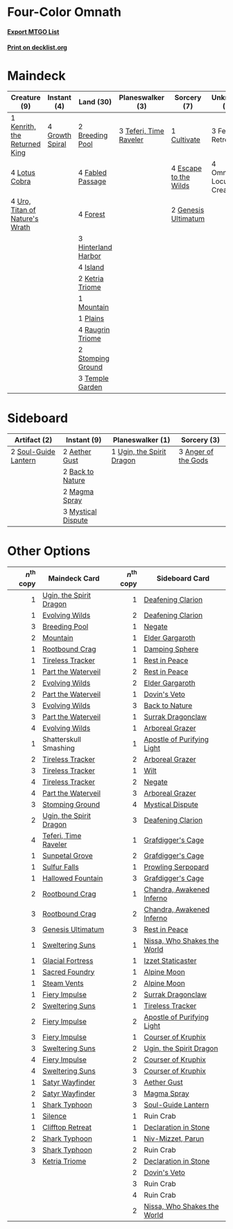 # Four-Color Omnath

#### [Export MTGO List](../collection/Four-Color%20Omnath/Four-Color%20Omnath.txt)
#### [Print on decklist.org](http://decklist.org/?deckmain=2%09Breeding%20Pool%0A1%09Cultivate%0A4%09Escape%20to%20the%20Wilds%0A4%09Fabled%20Passage%0A3%09Felidar%20Retreat%0A4%09Forest%0A2%09Genesis%20Ultimatum%0A4%09Growth%20Spiral%0A3%09Hinterland%20Harbor%0A4%09Island%0A1%09Kenrith,%20the%20Returned%20King%0A2%09Ketria%20Triome%0A4%09Lotus%20Cobra%0A1%09Mountain%0A4%09Omnath,%20Locus%20of%20Creation%0A1%09Plains%0A4%09Raugrin%20Triome%0A2%09Stomping%20Ground%0A3%09Teferi,%20Time%20Raveler%0A3%09Temple%20Garden%0A4%09Uro,%20Titan%20of%20Nature's%20Wrath&deckside=2%09Aether%20Gust%0A3%09Anger%20of%20the%20Gods%0A2%09Back%20to%20Nature%0A2%09Magma%20Spray%0A3%09Mystical%20Dispute%0A2%09Soul-Guide%20Lantern%0A1%09Ugin,%20the%20Spirit%20Dragon)
# Maindeck

|                                              Creature (9)                                               |                                       Instant (4)                                        |                                          Land (30)                                           |                                        Planeswalker (3)                                         |                                          Sorcery (7)                                           |        Unknown (7)        |
|---------------------------------------------------------------------------------------------------------|------------------------------------------------------------------------------------------|----------------------------------------------------------------------------------------------|-------------------------------------------------------------------------------------------------|------------------------------------------------------------------------------------------------|---------------------------|
|1 [Kenrith, the Returned King](http://gatherer.wizards.com/Pages/Card/Details.aspx?multiverseid=476052)  |4 [Growth Spiral](http://gatherer.wizards.com/Pages/Card/Details.aspx?multiverseid=457322)|2 [Breeding Pool](http://gatherer.wizards.com/Pages/Card/Details.aspx?multiverseid=97088)     |3 [Teferi, Time Raveler](http://gatherer.wizards.com/Pages/Card/Details.aspx?multiverseid=461148)|1 [Cultivate](http://gatherer.wizards.com/Pages/Card/Details.aspx?multiverseid=442154)          |3 Felidar Retreat          |
|4 [Lotus Cobra](http://gatherer.wizards.com/Pages/Card/Details.aspx?multiverseid=438740)                 |                                                                                          |4 [Fabled Passage](http://gatherer.wizards.com/Pages/Card/Details.aspx?multiverseid=473206)   |                                                                                                 |4 [Escape to the Wilds](http://gatherer.wizards.com/Pages/Card/Details.aspx?multiverseid=473151)|4 Omnath, Locus of Creation|
|4 [Uro, Titan of Nature's Wrath](http://gatherer.wizards.com/Pages/Card/Details.aspx?multiverseid=476480)|                                                                                          |4 [Forest](http://gatherer.wizards.com/Pages/Card/Details.aspx?multiverseid=439860)           |                                                                                                 |2 [Genesis Ultimatum](http://gatherer.wizards.com/Pages/Card/Details.aspx?multiverseid=479709)  |                           |
|                                                                                                         |                                                                                          |3 [Hinterland Harbor](http://gatherer.wizards.com/Pages/Card/Details.aspx?multiverseid=443128)|                                                                                                 |                                                                                                |                           |
|                                                                                                         |                                                                                          |4 [Island](http://gatherer.wizards.com/Pages/Card/Details.aspx?multiverseid=439857)           |                                                                                                 |                                                                                                |                           |
|                                                                                                         |                                                                                          |2 [Ketria Triome](http://gatherer.wizards.com/Pages/Card/Details.aspx?multiverseid=479770)    |                                                                                                 |                                                                                                |                           |
|                                                                                                         |                                                                                          |1 [Mountain](http://gatherer.wizards.com/Pages/Card/Details.aspx?multiverseid=439859)         |                                                                                                 |                                                                                                |                           |
|                                                                                                         |                                                                                          |1 [Plains](http://gatherer.wizards.com/Pages/Card/Details.aspx?multiverseid=439856)           |                                                                                                 |                                                                                                |                           |
|                                                                                                         |                                                                                          |4 [Raugrin Triome](http://gatherer.wizards.com/Pages/Card/Details.aspx?multiverseid=479771)   |                                                                                                 |                                                                                                |                           |
|                                                                                                         |                                                                                          |2 [Stomping Ground](http://gatherer.wizards.com/Pages/Card/Details.aspx?multiverseid=405110)  |                                                                                                 |                                                                                                |                           |
|                                                                                                         |                                                                                          |3 [Temple Garden](http://gatherer.wizards.com/Pages/Card/Details.aspx?multiverseid=405112)    |                                                                                                 |                                                                                                |                           |


# Sideboard

|                                         Artifact (2)                                          |                                         Instant (9)                                         |                                          Planeswalker (1)                                          |                                         Sorcery (3)                                          |
|-----------------------------------------------------------------------------------------------|---------------------------------------------------------------------------------------------|----------------------------------------------------------------------------------------------------|----------------------------------------------------------------------------------------------|
|2 [Soul-Guide Lantern](http://gatherer.wizards.com/Pages/Card/Details.aspx?multiverseid=476488)|2 [Aether Gust](http://gatherer.wizards.com/Pages/Card/Details.aspx?multiverseid=466796)     |1 [Ugin, the Spirit Dragon](http://gatherer.wizards.com/Pages/Card/Details.aspx?multiverseid=391948)|3 [Anger of the Gods](http://gatherer.wizards.com/Pages/Card/Details.aspx?multiverseid=438682)|
|                                                                                               |2 [Back to Nature](http://gatherer.wizards.com/Pages/Card/Details.aspx?multiverseid=208284)  |                                                                                                    |                                                                                              |
|                                                                                               |2 [Magma Spray](http://gatherer.wizards.com/Pages/Card/Details.aspx?multiverseid=426843)     |                                                                                                    |                                                                                              |
|                                                                                               |3 [Mystical Dispute](http://gatherer.wizards.com/Pages/Card/Details.aspx?multiverseid=473020)|                                                                                                    |                                                                                              |


# Other Options

|*n*<sup>th</sup> copy|                                          Maindeck Card                                           |*n*<sup>th</sup> copy|                                            Sideboard Card                                            |
|--------------------:|--------------------------------------------------------------------------------------------------|--------------------:|------------------------------------------------------------------------------------------------------|
|                    1|[Ugin, the Spirit Dragon](http://gatherer.wizards.com/Pages/Card/Details.aspx?multiverseid=391948)|                    1|[Deafening Clarion](http://gatherer.wizards.com/Pages/Card/Details.aspx?multiverseid=452915)          |
|                    1|[Evolving Wilds](http://gatherer.wizards.com/Pages/Card/Details.aspx?multiverseid=426944)         |                    2|[Deafening Clarion](http://gatherer.wizards.com/Pages/Card/Details.aspx?multiverseid=452915)          |
|                    3|[Breeding Pool](http://gatherer.wizards.com/Pages/Card/Details.aspx?multiverseid=97088)           |                    1|[Negate](http://gatherer.wizards.com/Pages/Card/Details.aspx?multiverseid=423707)                     |
|                    2|[Mountain](http://gatherer.wizards.com/Pages/Card/Details.aspx?multiverseid=439859)               |                    1|[Elder Gargaroth](http://gatherer.wizards.com/Pages/Card/Details.aspx?multiverseid=485502)            |
|                    1|[Rootbound Crag](http://gatherer.wizards.com/Pages/Card/Details.aspx?multiverseid=420934)         |                    1|[Damping Sphere](http://gatherer.wizards.com/Pages/Card/Details.aspx?multiverseid=443101)             |
|                    1|[Tireless Tracker](http://gatherer.wizards.com/Pages/Card/Details.aspx?multiverseid=409997)       |                    1|[Rest in Peace](http://gatherer.wizards.com/Pages/Card/Details.aspx?multiverseid=442021)              |
|                    1|[Part the Waterveil](http://gatherer.wizards.com/Pages/Card/Details.aspx?multiverseid=401982)     |                    2|[Rest in Peace](http://gatherer.wizards.com/Pages/Card/Details.aspx?multiverseid=442021)              |
|                    2|[Evolving Wilds](http://gatherer.wizards.com/Pages/Card/Details.aspx?multiverseid=426944)         |                    2|[Elder Gargaroth](http://gatherer.wizards.com/Pages/Card/Details.aspx?multiverseid=485502)            |
|                    2|[Part the Waterveil](http://gatherer.wizards.com/Pages/Card/Details.aspx?multiverseid=401982)     |                    1|[Dovin's Veto](http://gatherer.wizards.com/Pages/Card/Details.aspx?multiverseid=461120)               |
|                    3|[Evolving Wilds](http://gatherer.wizards.com/Pages/Card/Details.aspx?multiverseid=426944)         |                    3|[Back to Nature](http://gatherer.wizards.com/Pages/Card/Details.aspx?multiverseid=208284)             |
|                    3|[Part the Waterveil](http://gatherer.wizards.com/Pages/Card/Details.aspx?multiverseid=401982)     |                    1|[Surrak Dragonclaw](http://gatherer.wizards.com/Pages/Card/Details.aspx?multiverseid=386681)          |
|                    4|[Evolving Wilds](http://gatherer.wizards.com/Pages/Card/Details.aspx?multiverseid=426944)         |                    1|[Arboreal Grazer](http://gatherer.wizards.com/Pages/Card/Details.aspx?multiverseid=461076)            |
|                    1|Shatterskull Smashing                                                                             |                    1|[Apostle of Purifying Light](http://gatherer.wizards.com/Pages/Card/Details.aspx?multiverseid=466760) |
|                    2|[Tireless Tracker](http://gatherer.wizards.com/Pages/Card/Details.aspx?multiverseid=409997)       |                    2|[Arboreal Grazer](http://gatherer.wizards.com/Pages/Card/Details.aspx?multiverseid=461076)            |
|                    3|[Tireless Tracker](http://gatherer.wizards.com/Pages/Card/Details.aspx?multiverseid=409997)       |                    1|[Wilt](http://gatherer.wizards.com/Pages/Card/Details.aspx?multiverseid=479696)                       |
|                    4|[Tireless Tracker](http://gatherer.wizards.com/Pages/Card/Details.aspx?multiverseid=409997)       |                    2|[Negate](http://gatherer.wizards.com/Pages/Card/Details.aspx?multiverseid=423707)                     |
|                    4|[Part the Waterveil](http://gatherer.wizards.com/Pages/Card/Details.aspx?multiverseid=401982)     |                    3|[Arboreal Grazer](http://gatherer.wizards.com/Pages/Card/Details.aspx?multiverseid=461076)            |
|                    3|[Stomping Ground](http://gatherer.wizards.com/Pages/Card/Details.aspx?multiverseid=405110)        |                    4|[Mystical Dispute](http://gatherer.wizards.com/Pages/Card/Details.aspx?multiverseid=473020)           |
|                    2|[Ugin, the Spirit Dragon](http://gatherer.wizards.com/Pages/Card/Details.aspx?multiverseid=391948)|                    3|[Deafening Clarion](http://gatherer.wizards.com/Pages/Card/Details.aspx?multiverseid=452915)          |
|                    4|[Teferi, Time Raveler](http://gatherer.wizards.com/Pages/Card/Details.aspx?multiverseid=461148)   |                    1|[Grafdigger's Cage](http://gatherer.wizards.com/Pages/Card/Details.aspx?multiverseid=278452)          |
|                    1|[Sunpetal Grove](http://gatherer.wizards.com/Pages/Card/Details.aspx?multiverseid=420946)         |                    2|[Grafdigger's Cage](http://gatherer.wizards.com/Pages/Card/Details.aspx?multiverseid=278452)          |
|                    1|[Sulfur Falls](http://gatherer.wizards.com/Pages/Card/Details.aspx?multiverseid=443135)           |                    1|[Prowling Serpopard](http://gatherer.wizards.com/Pages/Card/Details.aspx?multiverseid=426882)         |
|                    1|[Hallowed Fountain](http://gatherer.wizards.com/Pages/Card/Details.aspx?multiverseid=97071)       |                    3|[Grafdigger's Cage](http://gatherer.wizards.com/Pages/Card/Details.aspx?multiverseid=278452)          |
|                    2|[Rootbound Crag](http://gatherer.wizards.com/Pages/Card/Details.aspx?multiverseid=420934)         |                    1|[Chandra, Awakened Inferno](http://gatherer.wizards.com/Pages/Card/Details.aspx?multiverseid=466881)  |
|                    3|[Rootbound Crag](http://gatherer.wizards.com/Pages/Card/Details.aspx?multiverseid=420934)         |                    2|[Chandra, Awakened Inferno](http://gatherer.wizards.com/Pages/Card/Details.aspx?multiverseid=466881)  |
|                    3|[Genesis Ultimatum](http://gatherer.wizards.com/Pages/Card/Details.aspx?multiverseid=479709)      |                    3|[Rest in Peace](http://gatherer.wizards.com/Pages/Card/Details.aspx?multiverseid=442021)              |
|                    1|[Sweltering Suns](http://gatherer.wizards.com/Pages/Card/Details.aspx?multiverseid=426851)        |                    1|[Nissa, Who Shakes the World](http://gatherer.wizards.com/Pages/Card/Details.aspx?multiverseid=461096)|
|                    1|[Glacial Fortress](http://gatherer.wizards.com/Pages/Card/Details.aspx?multiverseid=190562)       |                    1|[Izzet Staticaster](http://gatherer.wizards.com/Pages/Card/Details.aspx?multiverseid=253638)          |
|                    1|[Sacred Foundry](http://gatherer.wizards.com/Pages/Card/Details.aspx?multiverseid=405106)         |                    1|[Alpine Moon](http://gatherer.wizards.com/Pages/Card/Details.aspx?multiverseid=447264)                |
|                    1|[Steam Vents](http://gatherer.wizards.com/Pages/Card/Details.aspx?multiverseid=405109)            |                    2|[Alpine Moon](http://gatherer.wizards.com/Pages/Card/Details.aspx?multiverseid=447264)                |
|                    1|[Fiery Impulse](http://gatherer.wizards.com/Pages/Card/Details.aspx?multiverseid=398516)          |                    2|[Surrak Dragonclaw](http://gatherer.wizards.com/Pages/Card/Details.aspx?multiverseid=386681)          |
|                    2|[Sweltering Suns](http://gatherer.wizards.com/Pages/Card/Details.aspx?multiverseid=426851)        |                    1|[Tireless Tracker](http://gatherer.wizards.com/Pages/Card/Details.aspx?multiverseid=409997)           |
|                    2|[Fiery Impulse](http://gatherer.wizards.com/Pages/Card/Details.aspx?multiverseid=398516)          |                    2|[Apostle of Purifying Light](http://gatherer.wizards.com/Pages/Card/Details.aspx?multiverseid=466760) |
|                    3|[Fiery Impulse](http://gatherer.wizards.com/Pages/Card/Details.aspx?multiverseid=398516)          |                    1|[Courser of Kruphix](http://gatherer.wizards.com/Pages/Card/Details.aspx?multiverseid=442153)         |
|                    3|[Sweltering Suns](http://gatherer.wizards.com/Pages/Card/Details.aspx?multiverseid=426851)        |                    2|[Ugin, the Spirit Dragon](http://gatherer.wizards.com/Pages/Card/Details.aspx?multiverseid=391948)    |
|                    4|[Fiery Impulse](http://gatherer.wizards.com/Pages/Card/Details.aspx?multiverseid=398516)          |                    2|[Courser of Kruphix](http://gatherer.wizards.com/Pages/Card/Details.aspx?multiverseid=442153)         |
|                    4|[Sweltering Suns](http://gatherer.wizards.com/Pages/Card/Details.aspx?multiverseid=426851)        |                    3|[Courser of Kruphix](http://gatherer.wizards.com/Pages/Card/Details.aspx?multiverseid=442153)         |
|                    1|[Satyr Wayfinder](http://gatherer.wizards.com/Pages/Card/Details.aspx?multiverseid=378508)        |                    3|[Aether Gust](http://gatherer.wizards.com/Pages/Card/Details.aspx?multiverseid=466796)                |
|                    2|[Satyr Wayfinder](http://gatherer.wizards.com/Pages/Card/Details.aspx?multiverseid=378508)        |                    3|[Magma Spray](http://gatherer.wizards.com/Pages/Card/Details.aspx?multiverseid=426843)                |
|                    1|[Shark Typhoon](http://gatherer.wizards.com/Pages/Card/Details.aspx?multiverseid=479587)          |                    3|[Soul-Guide Lantern](http://gatherer.wizards.com/Pages/Card/Details.aspx?multiverseid=476488)         |
|                    1|[Silence](http://gatherer.wizards.com/Pages/Card/Details.aspx?multiverseid=191083)                |                    1|Ruin Crab                                                                                             |
|                    1|[Clifftop Retreat](http://gatherer.wizards.com/Pages/Card/Details.aspx?multiverseid=443127)       |                    1|[Declaration in Stone](http://gatherer.wizards.com/Pages/Card/Details.aspx?multiverseid=409750)       |
|                    2|[Shark Typhoon](http://gatherer.wizards.com/Pages/Card/Details.aspx?multiverseid=479587)          |                    1|[Niv-Mizzet, Parun](http://gatherer.wizards.com/Pages/Card/Details.aspx?multiverseid=452942)          |
|                    3|[Shark Typhoon](http://gatherer.wizards.com/Pages/Card/Details.aspx?multiverseid=479587)          |                    2|Ruin Crab                                                                                             |
|                    3|[Ketria Triome](http://gatherer.wizards.com/Pages/Card/Details.aspx?multiverseid=479770)          |                    2|[Declaration in Stone](http://gatherer.wizards.com/Pages/Card/Details.aspx?multiverseid=409750)       |
|                     |                                                                                                  |                    2|[Dovin's Veto](http://gatherer.wizards.com/Pages/Card/Details.aspx?multiverseid=461120)               |
|                     |                                                                                                  |                    3|Ruin Crab                                                                                             |
|                     |                                                                                                  |                    4|Ruin Crab                                                                                             |
|                     |                                                                                                  |                    2|[Nissa, Who Shakes the World](http://gatherer.wizards.com/Pages/Card/Details.aspx?multiverseid=461096)|

